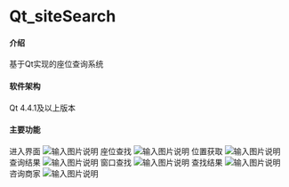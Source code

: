 # Qt_siteSearch

#### 介绍
基于Qt实现的座位查询系统

#### 软件架构
Qt 4.4.1及以上版本

#### 主要功能
进入界面
![输入图片说明](ziyuan/image.png)
座位查找
![输入图片说明](ziyuan/image1.png)
位置获取
![输入图片说明](ziyuan/image2.png)
查询结果
![输入图片说明](ziyuan/image3.png)
窗口查找
![输入图片说明](ziyuan/image4.png)
查找结果
![输入图片说明](ziyuan/image5.png)
咨询商家
![输入图片说明](ziyuan/image6.png)